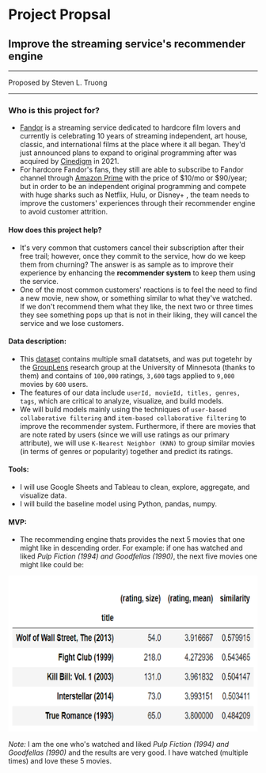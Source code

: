 # Project Propsal
## Improve the streaming service's recommender engine
---

Proposed by Steven L. Truong

---

### Who is this project for?
- [Fandor](https://relaunch.fandor.com/) is a streaming service dedicated to hardcore film lovers and currently is celebrating 10 years of streaming independent, art house, classic, and international films at the place where it all began. They'd just announced plans to expand to original programming after was acquired by [Cinedigm](https://en.wikipedia.org/wiki/Cinedigm) in 2021.
- For hardcore Fandor's fans, they still are able to subscribe to Fandor channel through [Amazon Prime](https://www.amazon.com/gp/video/storefront/ref=sxts_1_0_edd32cad-acfd-4298-8c2a-68bae5fb7510?benefitId=fandor&ie=UTF8&pd_rd_r=a7ad5a14-cab9-47a7-8e46-3e2557c40ac1&pd_rd_w=1Gn0B&pd_rd_wg=DWsSU&pf_rd_p=edd32cad-acfd-4298-8c2a-68bae5fb7510&pf_rd_r=2H92VKSENCN2F80T7VJQ&qid=1614878606) with the price of $10/mo or $90/year; but in order to be an independent original programming and compete with huge sharks such as Netflix, Hulu, or Disney+ , the team needs to improve the customers' experiences through their recommender engine to avoid customer attrition.

#### How does this project help?
- It's very common that customers cancel their subscription after their free trail; however, once they commit to the service, how do we keep them from churning? The answer is as sample as to improve their experience by enhancing the **recommender system** to keep them using the service.
- One of the most common customers' reactions is to feel the need to find a new movie, new show, or something similar to what they've watched. If we don't recommend them what they like, the next two or three times they see something pops up that is not in their liking, they will cancel the service and we lose customers.

#### Data description:
- This [dataset](https://grouplens.org/datasets/movielens/) contains multiple small datatsets, and was put togetehr by the [GroupLens](https://movielens.org/) research group at the University of Minnesota (thanks to them) and contains of `100,000` ratings, `3,600` tags applied to `9,000` movies by `600` users. 
- The features of our data include `userId, movieId, titles, genres, tags`, which are critical to analyze, visualize, and build models.
- We will build models mainly using the techniques of `user-based collaborative filtering` and `item-based collaborative filtering` to improve the recommender system. Furthermore, if there are movies that are note rated by users (since we will use ratings as our primary attribute), we will use `K-Nearest Neighbor (KNN)` to group similar movies (in terms of genres or popularity) together and predict its ratings.

#### Tools:
- I will use Google Sheets and Tableau to clean, explore, aggregate, and visualize data.
- I will build the baseline model using Python, pandas, numpy.
 
#### MVP:
- The recommending engine thats provides the next 5 movies that one might like in descending order. For example: if one has watched and liked *Pulp Fiction (1994) and Goodfellas (1990)*, the next five movies one might like could be:

![](https://github.com/luongtruong77/Business_proj_RE/blob/main/figures/recommended_movies_baseline.png?raw=true)

*Note:* I am the one who's watched and liked *Pulp Fiction (1994) and Goodfellas (1990)* and the results are very good. I have watched (multiple times) and love these 5 movies.
